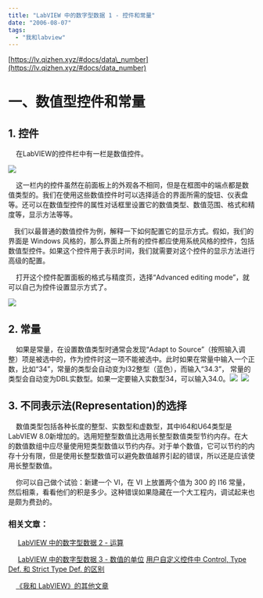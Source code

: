 ```yaml
---
title: "LabVIEW 中的数字型数据 1 - 控件和常量"
date: "2006-08-07"
tags: 
  - "我和labview"
---
```


[https://lv.qizhen.xyz/#docs/data\_number](https://lv.qizhen.xyz/#docs/data_number)

# 一、数值型控件和常量

## 1\. 控件

    在LabVIEW的控件栏中有一栏是数值控件。

![](http://tkfiles.storage.msn.com/x1pnp_rgmi5o50VQfbvYrXGFTPhQLaAMlPYqO9ryQNIeukHx5ESS7uqTmWyz0ERdlkpkwzh6jhHKl1vUDwVlrrLr9n-GwSJhsBBoNFZwgcqN0klSsHNfu_AqN7EzzQlcEcaikRVh38Vo2A)

    这一栏内的控件虽然在前面板上的外观各不相同，但是在框图中的端点都是数值类型的。我们在使用这些数值控件时可以选择适合的界面所需的旋钮、仪表盘等。还可以在数值型控件的属性对话框里设置它的数值类型、数值范围、格式和精度等，显示方法等等。

   我们以最普通的数值控件为例，解释一下如何配置它的显示方式。假如，我们的界面是 Windows 风格的，那么界面上所有的控件都应使用系统风格的控件，包括数值型控件。如果这个控件用于表示时间，我们就需要对这个控件的显示方法进行高级的配置。

    打开这个控件配置面板的格式与精度页，选择“Advanced editing mode”，就可以自己为控件设置显示方式了。

![](http://tkfiles.storage.msn.com/x1pnp_rgmi5o50VQfbvYrXGFTPhQLaAMlPYAqECRoBQXd3iISGexzlgNtxYbf9BPas-SUwyach6ePvHpP_MP1BsFHBYNJUFRib3cXI6Zd6khWtYvIdW97vJatj3yDRKUyRP4gI3HZTGbL4)

## 2\. 常量

    如果是常量，在设置数值类型时通常会发现“Adapt to Source”（按照输入调整）项是被选中的，作为控件时这一项不能被选中。此时如果在常量中输入一个正数，比如“34”，常量的类型会自动变为I32整型（蓝色），而输入“34.3”， 常量的类型会自动变为DBL实数型。如果一定要输入实数型34，可以输入34.0。![](http://tkfiles.storage.msn.com/x1pnp_rgmi5o50VQfbvYrXGFTPhQLaAMlPY6VnVGLzaXrZco_66EuEHZBDxgLGMjc8yKn6Hz9XsvEl18NT-24XVaoiAWA1K9ndLR5FuAYzvIgOFEe18ZFidqvJ2LeKFG6nT)  ![](http://tkfiles.storage.msn.com/x1pnp_rgmi5o50VQfbvYrXGFTPhQLaAMlPYdwi-b8r6VprfktEZ48RV-PW8YpqfNPzb_gNBvv-JogG06FTKdOh6zeEIBT81Cs0WqHRSygig4BVluHE3phiAx6O0Lroju5vQ)

## 3\. 不同表示法(Representation)的选择

    数值类型包括各种长度的整型、实数型和虚数型，其中I64和U64类型是LabVIEW 8.0新增加的。选用短整型数值比选用长整型数值类型节约内存。在大的数值数组中应尽量使用短类型数值以节约内存。对于单个数值，它可以节约的内存十分有限，但是使用长整型数值可以避免数值越界引起的错误，所以还是应该使用长整型数值。

    你可以自己做个试验：新建一个 VI，在 VI 上放置两个值为 300 的 I16 常量，然后相乘，看看他们的积是多少。这种错误如果隐藏在一个大工程内，调试起来也是颇为费劲的。

### 相关文章：

     [LabVIEW 中的数字型数据 2 - 运算](http://ruanqizhen.spaces.live.com/blog/cns!5852D4F797C53FB6!1600.entry)

     [LabVIEW 中的数字型数据 3 - 数值的单位](http://ruanqizhen.spaces.live.com/blog/cns!5852D4F797C53FB6!1611.entry) [用户自定义控件中 Control, Type Def. 和 Strict Type Def. 的区别](http://ruanqizhen.spaces.live.com/blog/cns!5852D4F797C53FB6!1825.entry)

    [《我和 LabVIEW》的其他文章](http://ruanqizhen.spaces.msn.com/Blog/cns!1pU-rgQVTuuWM1TX8W8PfmDA!1073.entry)

